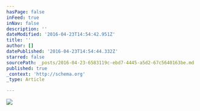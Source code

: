 ```yaml
---
hasPage: false
inFeed: true
inNav: false
description: ''
dateModified: '2016-04-23T14:54:42.951Z'
title: ''
author: []
datePublished: '2016-04-23T14:54:44.332Z'
starred: false
sourcePath: _posts/2016-04-23-6583119c-ebd7-4445-a5d2-67c5640163be.md
published: true
_context: 'http://schema.org'
_type: Article

---
```

![](https://the-grid-user-content.s3-us-west-2.amazonaws.com/4a1bdd2b-99d6-44fe-bac6-43a23995ad1a.jpg)